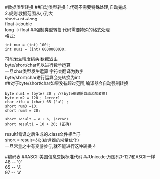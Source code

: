 #数据类型转换
##自动类型转换
1.代码不需要特殊处理,自动完成  
2.规则:数据范围从小到大  
short->int->long  
float->double  
long -> float
##强制类型转换 
代码需要特殊的格式处理  
格式:
```
int num = (int) 100L;
int num1 = (int) 6000000000;
```
可能发生精度损失,数据溢出  
byte/short/char可以进行数学运算   
一旦char类型发生运算 字符会翻译为数字  
byte/short/char进行运算会先转换为int  
##对于byte/short/char如果没有超过范围,编译器会自动强制转换
```
byte num1 = (byte) 30 ; //(byte编译器自动添加转换) 
byte num2 = 128 ; (error)
char zifu = (char) 65 ('a') ;
short num3 =10;
short num4 = 20; 

short result = a + b; (error)
short result1 = 10 + 20; (正确)  

```
result1编译之后生成的.class文件相当于  
short = result=30;(编译器的常量优化)  
一旦常量之中有变量参与,就不能进行这种转换  4

#编码表
##ASCII:美国信息交换标准代码
##Unicode:万国码0-127和ASCII一样
48 -- '0'  
65 -- 'A'  
97 -- 'a'

